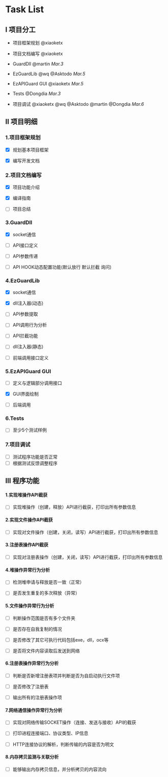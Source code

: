 # Task List

## Ⅰ 项目分工

- 项目框架规划 @xiaoketx

- 项目文档编写 @xiaoketx

- GuardDll @martin *Mar.3*

- EzGuardLib @wq @Asktodo *Mar.5*

- EzAPIGuard GUI @xiaoketx *Mar.5*

- Tests @Dongdia *Mar.3*

- 项目调试 @xiaoketx @wq @Asktodo @martin @Dongdia *Mar.6*

## Ⅱ 项目明细

### 1.项目框架规划

- [x] 规划基本项目框架

- [x] 编写开发文档

### 2.项目文档编写

- [x] 项目功能介绍

- [x] 编译指南

- [ ] 项目总结

### 3.GuardDll

- [x] socket通信

- [ ] API接口定义

- [ ] API参数传递

- [ ] API HOOK动态配置功能(默认放行 默认拦截 询问)

### 4.EzGuardLib

- [x] socket通信

- [x] dll注入器(动态)

- [ ] API参数提取

- [ ] API调用行为分析

- [ ] API拦截功能

- [ ] dll注入器(静态)

- [ ] 前端调用接口定义

### 5.EzAPIGuard GUI

- [ ] 定义与逻辑部分调用接口

- [x] GUI界面绘制

- [ ] 后端调用

### 6.Tests

- [ ] 至少5个测试样例

### 7.项目调试

- [ ] 测试程序功能是否正常
- [ ] 根据测试反馈调整程序

## Ⅲ 程序功能

#### 1.实现堆操作API截获

- [ ] 实现堆操作（创建，释放）API进行截获，打印出所有参数信息

#### 2.实现文件操作API截获

- [ ] 实现对文件操作（创建，关闭，读写）API进行截获，打印出所有参数信息

#### 3.注册表操作API截获

- [ ] 实现对注册表操作（创建，关闭，读写）API进行截获，打印出所有参数信息

#### 4.堆操作异常行为分析

- [ ] 检测堆申请与释放是否一致（正常）

- [ ] 是否发生重复的多次释放（异常）

#### 5.文件操作异常行为分析

- [ ] 判断操作范围是否有多个文件夹

- [ ] 是否存在自我复制的情况

- [ ] 是否修改了其它可执行代码包括exe，dll，ocx等

- [ ] 是否将文件内容读取后发送到网络

#### 6.注册表操作异常行为分析

- [ ] 判断是否新增注册表项并判断是否为自启动执行文件项

- [ ] 是否修改了注册表

- [ ] 输出所有的注册表操作项

#### 7.网络通信操作异常行为分析

- [ ] 实现对网络传输SOCKET操作（连接、发送与接收）API的截获

- [ ] 打印进程连接端口、协议类型、IP信息

- [ ] HTTP连接协议的解析，判断传输的内容是否为明文

#### 8.内存拷贝监测与关联分析

- [ ] 能够输出内存拷贝信息，并分析拷贝的内容流向
